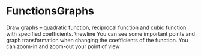 # FunctionsGraphs
Draw graphs – quadratic function, reciprocal function and cubic function with specified coefficients. \newline You can see some important points and graph transformation when changing the coefficients of the function.  You can zoom-in and zoom-out your point of view
